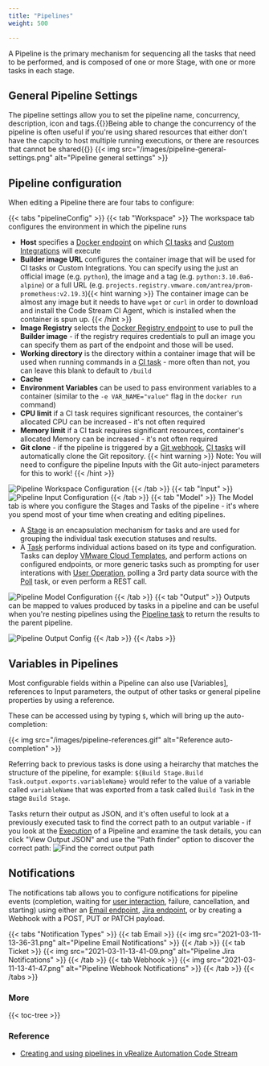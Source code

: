 ```yaml
---
title: "Pipelines"
weight: 500

---
```

A Pipeline is the primary mechanism for sequencing all the tasks that need to be performed, and is composed of one or more Stage, with one or more tasks in each stage.

## General Pipeline Settings

The pipeline settings allow you to set the pipeline name, concurrency, description, icon and tags.{{<hint info>}}Being able to change the concurrency of the pipeline is often useful if you're using shared resources that either don't have the capcity to host multiple running executions, or there are resources that cannot be shared{{</hint>}}
{{< img src="/images/pipeline-general-settings.png" alt="Pipeline general settings" >}}

## Pipeline configuration

When editing a Pipeline there are four tabs to configure:

{{< tabs "pipelineConfig" >}}
{{< tab "Workspace" >}} 
The workspace tab configures the environment in which the pipeline runs
* **Host** specifies a [Docker endpoint](/Configure/Endpoints/docker) on which [CI tasks](/Pipelines/Tasks/ci) and [Custom Integrations](/Custom-Integrations) will execute
* **Builder image URL** configures the container image that will be used for CI tasks or Custom Integrations. You can specify using the just an official image (e.g. `python`), the image and a tag (e.g. `python:3.10.0a6-alpine`) or a full URL (e.g. `projects.registry.vmware.com/antrea/prom-prometheus:v2.19.3`){{< hint warning >}}
The container image can be almost any image but it needs to have `wget` or `curl` in order to download and install the Code Stream CI Agent, which is installed when the container is spun up. 
{{< /hint >}}
* **Image Registry** selects the [Docker Registry endpoint](/Configure/Endpoints/dockerregistry) to use to pull the **Builder image** - if the registry requires credentials to pull an image you can specify them as part of the endpoint and those will be used.
* **Working directory** is the directory within a container image that will be used when running commands in a [CI task](/Pipelines/Tasks/ci) - more often than not, you can leave this blank to default to `/build`
* **Cache** 
* **Environment Variables** can be used to pass environment variables to a container (similar to the `-e VAR_NAME="value"` flag in the `docker run` command)
* **CPU limit** if a CI task requires significant resources, the container's allocated CPU can be increased - it's not often required
* **Memory limit** if a CI task requires significant resources, container's allocated Memory can be increased - it's not often required
* **Git clone** - if the pipeline is triggered by a [Git webhook](/Triggers/Git), [CI tasks](/Pipelines/Tasks/ci) will automatically clone the Git repository. {{< hint warning >}}
Note: You will need to configure the pipeline Inputs with the Git auto-inject parameters for this to work!
{{< /hint >}}

![Pipeline Workspace Configuration](images/pipeline-workspace-config.png)
{{< /tab >}}
{{< tab "Input" >}} 
![Pipeline Input Configuration](images/pipeline-input-config.png)
{{< /tab >}}
{{< tab "Model" >}}
The Model tab is where you configure the Stages and Tasks of the pipeline - it's where you spend most of your time when creating and editing pipelines.

- A [Stage](/Pipelines/Stages) is an encapsulation mechanism for tasks and are used for grouping the individual task execution statuses and results. 
- A [Task](/Pipelines/Tasks) performs individual actions based on its type and configuration.  Tasks can deploy [VMware Cloud Templates](Tasks/cloudtemplate), and perform actions on configured endpoints, or more generic tasks such as prompting for user interations with [User Operation](/User-Operations), polling a 3rd party data source with the [Poll](/Pipelines/Tasks/poll/) task, or even perform a REST call.

![Pipeline Model Configuration](images/pipeline-model-config.png)
{{< /tab >}}
{{< tab "Output" >}} 
Outputs can be mapped to values produced by tasks in a pipeline and can be useful when you're nesting pipelines using the [Pipeline task](/Pipelines/Tasks/pipeline) to return the results to the parent pipeline.

![Pipeline Output Config](images/pipeline-output-config.png)
{{< /tab >}}
{{< /tabs >}}

## Variables in Pipelines
Most configurable fields within a Pipeline can also use [Variables], references to Input parameters, the output of other tasks or general pipeline properties by using a reference.

These can be accessed using by typing `$`, which will bring up the auto-completion:
<!-- ![Reference auto-completion](images/pipeline-references.gif) -->
{{< img src="/images/pipeline-references.gif" alt="Reference auto-completion" >}}

Referring back to previous tasks is done using a heirarchy that matches the structure of the pipeline, for example: `${Build Stage.Build Task.output.exports.variableName}` would refer to the value of a variable called `variableName` that was exported from a task called `Build Task` in the stage `Build Stage`.

Tasks return their output as JSON, and it's often useful to look at a previously executed task to find the correct path to an output variable - if you look at the [Execution]() of a Pipeline and examine the task details, you can click "View Output JSON" and use the "Path finder" option to discover the correct path:
![Find the correct output path](images/pipeline-find-path.gif)

## Notifications

The notifications tab allows you to configure notifications for pipeline events (completion, waiting for [user interaction](), failure, cancellation, and starting) using either an [Email endpoint](/Configure/Endpoints/email), [Jira endpoint](/Configure/Endpoints/jira), or by creating a Webhook with a POST, PUT or PATCH payload.

{{< tabs "Notification Types" >}}
{{< tab Email >}}
{{< img src="2021-03-11-13-36-31.png" alt="Pipeline Email Notifications" >}}
{{< /tab >}}
{{< tab Ticket >}}
{{< img src="2021-03-11-13-41-09.png" alt="Pipeline Jira Notifications" >}}
{{< /tab >}}
{{< tab Webhook >}}
{{< img src="2021-03-11-13-41-47.png" alt="Pipeline Webhook Notifications" >}}
{{< /tab >}}
{{< /tabs >}}
### More
{{< toc-tree >}}


### Reference
* [Creating and using pipelines in vRealize Automation Code Stream](https://docs.vmware.com/en/vRealize-Automation/8.3/Using-and-Managing-CodeStream/GUID-A2BB3A55-E42D-428C-8F7F-9EBE4AECD5FD.html)

